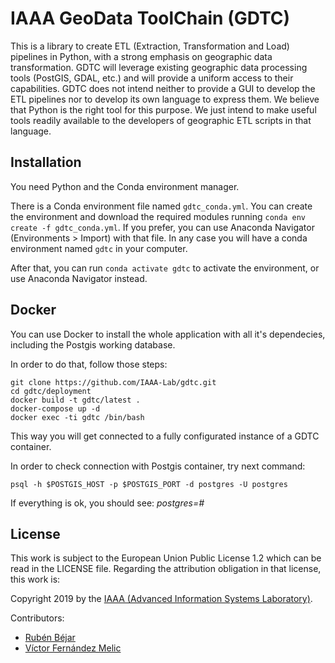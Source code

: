 # IAAA GeoData ToolChain (GDTC)
This is a library to create ETL (Extraction, Transformation and Load) pipelines in Python, with a strong emphasis on geographic data transformation.
GDTC will leverage existing geographic data processing tools (PostGIS, GDAL, etc.) and will provide a uniform access to their capabilities.
GDTC does not intend neither to provide a GUI to develop the ETL pipelines nor to develop its own language to express them. We believe that Python is the right tool for this
purpose. We just intend to make useful tools readily available to the developers of geographic ETL scripts in that language.

## Installation

You need Python and the Conda environment manager.

There is a Conda environment file named `gdtc_conda.yml`. You can create the environment and download the required modules running `conda env create -f gdtc_conda.yml`. If you prefer, 
you can use Anaconda Navigator (Environments > Import) with that file. In any case you will have a conda environment named `gdtc` in your computer.

After that, you can run `conda activate gdtc` to activate the environment, or use Anaconda Navigator instead.

## Docker

You can use Docker to install the whole application with all it's dependecies, including the Postgis working database.

In order to do that, follow those steps:

`git clone https://github.com/IAAA-Lab/gdtc.git` <br />
`cd gdtc/deployment` <br />
`docker build -t gdtc/latest .` <br />
`docker-compose up -d` <br />
`docker exec -ti gdtc /bin/bash` <br />

This way you will get connected to a fully configurated instance of a GDTC container.

In order to check connection with Postgis container, try next command:

`psql -h $POSTGIS_HOST -p $POSTGIS_PORT -d postgres -U postgres`

If everything is ok, you should see: _postgres=#_

## License
This work is subject to the European Union Public License 1.2 which can be read in the LICENSE file. Regarding the attribution obligation in that license, this work is:

Copyright 2019 by the [IAAA (Advanced Information Systems Laboratory)](https://www.iaaa.es).

Contributors:

- [Rubén Béjar](https://www.rubenbejar.com)
- [Víctor Fernández Melic](https://github.com/Melic93)
